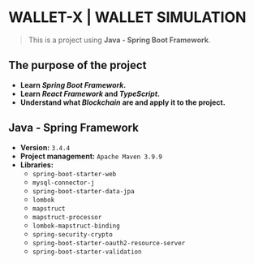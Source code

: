 # WALLET-X | WALLET SIMULATION
> This is a project using **Java - Spring Boot Framework**.
## The purpose of the project
- **Learn *Spring Boot Framework*.**
- **Learn *React Framework* and *TypeScript*.**
- **Understand what *Blockchain* are and apply it to the project.**
## Java - Spring Framework
- **Version:** `3.4.4`
- **Project management:** `Apache Maven 3.9.9`
- **Libraries:**
  - `spring-boot-starter-web`
  - `mysql-connector-j`
  - `spring-boot-starter-data-jpa`
  - `lombok`
  - `mapstruct`
  - `mapstruct-processor`
  - `lombok-mapstruct-binding`
  - `spring-security-crypto`
  - `spring-boot-starter-oauth2-resource-server`
  - `spring-boot-starter-validation`
